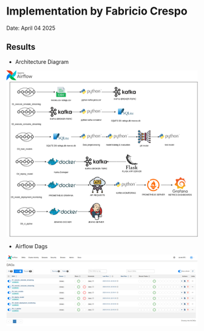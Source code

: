 # Implementation by Fabricio Crespo

Date: April 04 2025

## Results

- Architecture Diagram

<img src="images/1.png" alt="Imagen 1" width="800">


- Airflow Dags

<img src="images/2.png" alt="Imagen 1" width="800">